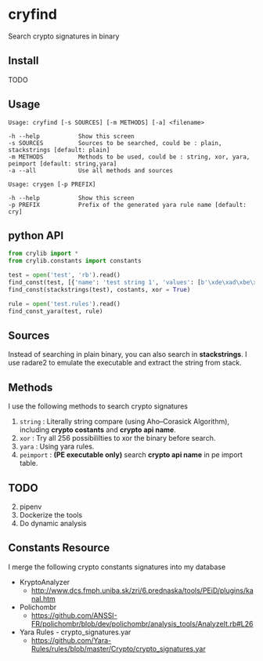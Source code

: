 # cryfind

Search crypto signatures in binary

## Install

TODO

## Usage

```
Usage: cryfind [-s SOURCES] [-m METHODS] [-a] <filename>

-h --help           Show this screen
-s SOURCES          Sources to be searched, could be : plain, stackstrings [default: plain]
-m METHODS          Methods to be used, could be : string, xor, yara, peimport [default: string,yara]
-a --all            Use all methods and sources
```

```
Usage: crygen [-p PREFIX]

-h --help           Show this screen
-p PREFIX           Prefix of the generated yara rule name [default: cry]
```

## python API

```python
from crylib import *
from crylib.constants import constants

test = open('test', 'rb').read()
find_const(test, [{'name': 'test string 1', 'values': [b'\xde\xad\xbe\xef']}])
find_const(stackstrings(test), costants, xor = True)

rule = open('test.rules').read()
find_const_yara(test, rule)
```

## Sources

Instead of searching in plain binary, you can also search in **stackstrings**. I use radare2 to emulate the executable and extract the string from stack.

## Methods

I use the following methods to search crypto signatures

1. `string` : Literally string compare (using Aho–Corasick Algorithm), including **crypto costants** and **crypto api name**.
2. `xor` : Try all 256 possibililties to xor the binary before search.
3. `yara` : Using yara rules.
4. `peimport` : **(PE executable only)** search **crypto api name** in pe import table.

## TODO

2. pipenv
3. Dockerize the tools
4. Do dynamic analysis

## Constants Resource

I merge the following crypto constants signatures into my database

* KryptoAnalyzer
    - http://www.dcs.fmph.uniba.sk/zri/6.prednaska/tools/PEiD/plugins/kanal.htm
* Polichombr
    - https://github.com/ANSSI-FR/polichombr/blob/dev/polichombr/analysis_tools/AnalyzeIt.rb#L26
* Yara Rules - crypto_signatures.yar
    - https://github.com/Yara-Rules/rules/blob/master/Crypto/crypto_signatures.yar
